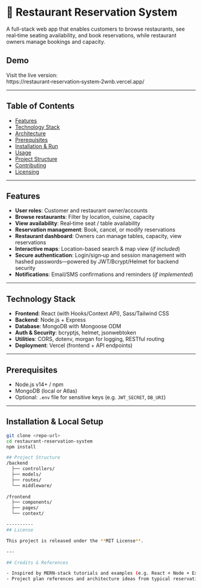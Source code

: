 # 🏨 Restaurant Reservation System

A full-stack web app that enables customers to browse restaurants, see real‑time seating availability, and book reservations, while restaurant owners manage bookings and capacity.

## Demo

Visit the live version: https://restaurant‑reservation‑system‑2wnb.vercel.app/

---

## Table of Contents

- [Features](#features)  
- [Technology Stack](#technology-stack)  
- [Architecture](#architecture)  
- [Prerequisites](#prerequisites)  
- [Installation & Run](#installation--run)  
- [Usage](#usage)  
- [Project Structure](#project-structure)  
- [Contributing](#contributing)  
- [Licensing](#licensing)

---

## Features

- **User roles**: Customer and restaurant owner/accounts  
- **Browse restaurants**: Filter by location, cuisine, capacity  
- **View availability**: Real‑time seat / table availability  
- **Reservation management**: Book, cancel, or modify reservations  
- **Restaurant dashboard**: Owners can manage tables, capacity, view reservations  
- **Interactive maps**: Location-based search & map view (*if included*)  
- **Secure authentication**: Login/sign‑up and session management with hashed passwords—powered by JWT/Bcrypt/Helmet for backend security  
- **Notifications**: Email/SMS confirmations and reminders (*if implemented*)

---

## Technology Stack

- **Frontend**: React (with Hooks/Context API), Sass/Tailwind CSS  
- **Backend**: Node.js + Express  
- **Database**: MongoDB with Mongoose ODM  
- **Auth & Security**: bcryptjs, helmet, jsonwebtoken  
- **Utilities**: CORS, dotenv, morgan for logging, RESTful routing  
- **Deployment**: Vercel (frontend + API endpoints)

---
## Prerequisites

- Node.js v14+ / npm  
- MongoDB (local or Atlas)  
- Optional: `.env` file for sensitive keys (e.g. `JWT_SECRET`, `DB_URI`)

---

## Installation & Local Setup

```bash
git clone <repo-url>
cd restaurant-reservation-system
npm install

## Project Structure
/backend
  ├── controllers/
  ├── models/
  ├── routes/
  └── middleware/
  
/frontend
  ├── components/
  ├── pages/
  └── context/

----------
## License

This project is released under the **MIT License**.

---

## Credits & References

- Inspired by MERN-stack tutorials and examples (e.g. React + Node + Express + MongoDB reservation systems)
- Project plan references and architecture ideas from typical reservation app templates

